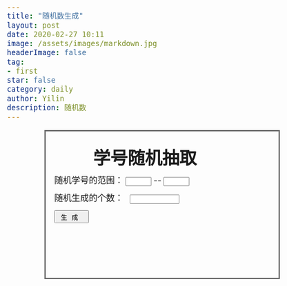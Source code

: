 ```yaml
---
title: "随机数生成"
layout: post
date: 2020-02-27 10:11
image: /assets/images/markdown.jpg
headerImage: false
tag: 
- first
star: false
category: daily
author: Yilin
description: 随机数
---
```


<!DOCTYPE html> 
<html lang="en"> 
<head> 
  <meta charset="UTF-8"> 
  <title>---谁来读---</title> 
</head> 
<style type="text/css"> 
body{font-size: 20px;} 
#box{border:3px solid #666;width:500px;height:190px;margin:20px auto;padding:20px;position: relative;} 
#box{border:3px solid #666;width:500px;height:300px;margin:20px auto;padding:20px;position: relative;} 
#min,#max{width: 60px;margin:5px;} 
#num{margin:15px;width: 115px;} 
button{width:80px;height:30px;letter-spacing: 10px;font-size: 15px;} 
h1{margin: 10px 90px;} 
</style> 
<body> 
<div> 
  <div id="box"> 
    <h1>学号随机抽取</h1> 
    <label>随机学号的范围：</label><input type="text" id="min">--<input type="text" id="max"></br> 
    <label>随机生成的个数：</label><input type="text" id="num"></br> 
    <button onclick="produce()">生成</button> 
    <p id="result"></p> 
  </div> 
</div> 
</body> 
<script type="text/javascript"> 
  function produce(){ 
    var omin=document.getElementById("min").value; 
    var max=document.getElementById("max").value; 
    var num=document.getElementById("num").value; 
    var oArray=new Array; 
    var result=""; 
    var min=omin; 
    for(var i=0;i<=max-omin;i++){ 
       oArray[i]=min; 
       min++; 
        console.log(oArray[i]); 
    } 
    //没有去重的原代码 
    // for(var i=0;i<num;i++){ 
    // result+=parseInt(Math.random()*(max-min+1) + min)+","; 
    // } 
    oArray.sort(function(){return 0.5 - Math.random(); })  //把按顺序存储的数组打乱 
    for(var i=0;i<num;i++){ 
    result+=oArray[i]+","; 
  } 
  document.getElementById("result").innerText=result; 
} 
</script> 
</html> 